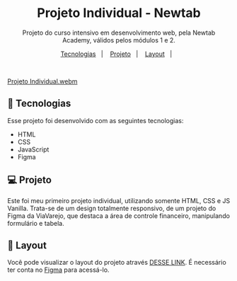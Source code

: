 <h1 align="center"> Projeto Individual - Newtab </h1>

<p align="center">
Projeto do curso intensivo em desenvolvimento web, pela Newtab Academy, válidos pelos módulos 1 e 2.
</p>

<p align="center">
  <a href="#-tecnologias">Tecnologias</a>&nbsp;&nbsp;&nbsp;|&nbsp;&nbsp;&nbsp;
  <a href="#-projeto">Projeto</a>&nbsp;&nbsp;&nbsp;|&nbsp;&nbsp;&nbsp;
  <a href="#-layout">Layout</a>&nbsp;&nbsp;&nbsp;|&nbsp;&nbsp;&nbsp;
</p>


<br>

  [Projeto Individual.webm](https://user-images.githubusercontent.com/72142358/198091953-53578804-da56-4d8f-9089-c65ce203c8d8.webm)


## 🚀 Tecnologias

Esse projeto foi desenvolvido com as seguintes tecnologias:

- HTML
- CSS
- JavaScript
- Figma

## 💻 Projeto

Este foi meu primeiro projeto individual, utilizando somente HTML, CSS e JS Vanilla. Trata-se de um design totalmente responsivo, de um projeto do Figma da ViaVarejo, que destaca a área de controle financeiro, manipulando formulário e tabela.

## 🔖 Layout

Você pode visualizar o layout do projeto através [DESSE LINK](https://www.figma.com/file/U8ojEXx2vxSK2KOvoBvHVH8y/Frontend-test). É necessário ter conta no [Figma](https://figma.com) para acessá-lo.

